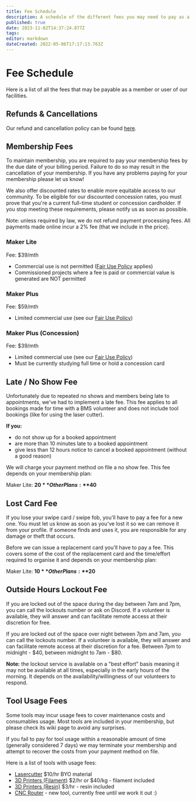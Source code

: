 ```yaml
---
title: Fee Schedule
description: A schedule of the different fees you may need to pay as a member.
published: true
date: 2023-11-02T14:37:24.877Z
tags: 
editor: markdown
dateCreated: 2022-05-06T17:17:13.763Z
---
```


# Fee Schedule
Here is a list of all the fees that may be payable as a member or user of our facilities.

## Refunds & Cancellations
Our refund and cancellation policy can be found [here](https://wiki.brisbanemaker.space/en/policies/communityrules#refundcancellation-policy).

## Membership Fees
To maintain membership, you are required to pay your membership fees by the due date of your billing period. Failure to do so may result in the cancellation of your membership. If you have any problems paying for your membership please let us know!

We also offer discounted rates to enable more equitable access to our community. To be eligible for our discounted concession rates, you must prove that you're a current full-time student or concession cardholder. If you stop meeting these requirements, please notify us as soon as possible.

Note: unless required by law, we do not refund payment processing fees. All payments made online incur a 2% fee (that we include in the price).

### Maker Lite
Fee: $39/mth

* Commercial use is not permitted ([Fair Use Policy](/policies/fair-use) applies)
* Commissioned projects where a fee is paid or commercial value is generated are NOT permitted

### Maker Plus
Fee: $59/mth

* Limited commercial use (see our [Fair Use Policy](/policies/fair-use))

### Maker Plus (Concession)
Fee: $39/mth

* Limited commercial use (see our [Fair Use Policy](/policies/fair-use))
* Must be currently studying full time or hold a concession card

## Late / No Show Fee
Unfortunately due to repeated no shows and members being late to appointments, we've had to implement a late fee. This fee applies to all bookings made for time with a BMS volunteer and does not include tool bookings (like for using the laser cutter).

**If you:**
* do not show up for a booked appointment
* are more than 10 minutes late to a booked appointment
* give less than 12 hours notice to cancel a booked appointment (without a good reason)

We will charge your payment method on file a no show fee. This fee depends on your membership plan:

Maker Lite: **$20**
Other Plans: **$40**

## Lost Card Fee
If you lose your swipe card / swipe fob, you'll have to pay a fee for a new one. You must let us know as soon as you've lost it so we can remove it from your profile. If someone finds and uses it, you are responsible for any damage or theft that occurs.

Before we can issue a replacement card you'll have to pay a fee. This covers some of the cost of the replacement card and the time/effort required to organise it and depends on your membership plan:

Maker Lite: **$10**
Other Plans: **$20**

## Outside Hours Lockout Fee
If you are locked out of the space during the day between 7am and 7pm, you can call the lockouts number or ask on Discord. If a volunteer is available, they will answer and can facilitate remote access at their discretion for free.

If you are locked out of the space over night between 7pm and 7am, you can call the lockouts number. If a volunteer is available, they will answer and can facilitate remote access at their discretion for a fee. Between 7pm to midnight - $40, between midnight to 7am - $80.

**Note:** the lockout service is available on a "best effort" basis meaning it may not be available at all times, especially in the early hours of the morning. It depends on the availability/willingness of our volunteers to respond.


## Tool Usage Fees
Some tools may incur usage fees to cover maintenance costs and consumables usage. Most tools are included in your membership, but please check its wiki page to avoid any surprises.

If you fail to pay for tool usage within a reasonable amount of time (generally considered 7 days) we may terminate your membership and attempt to recover the costs from your payment method on file. 

Here is a list of tools with usage fees:
* [Lasercutter](/tools/digifab/lasercutter) $10/hr BYO material
* [3D Printers (Filament)](/tools/digifab/adventurer4) $2/hr or $40/kg - filament included
* [3D Printers (Resin)](/tools/digifab/elegoomars2pro) $3/hr - resin included
* [CNC Router](/tools/digifab/cncrouter) - new tool, currently free until we work it out :)